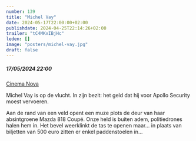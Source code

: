 ```yaml
---
number: 139
title: "Michel Vay"
date: 2024-05-17T22:00:00+02:00
publishdate: 2024-04-25T22:14:26+02:00
trailer: "tC4MKxIBjHc"
leden: []
image: "posters/michel-vay.jpg"
draft: false
---
```


##### 17/05/2024 22:00

[Cinema Nova](https://www.nova-cinema.org/prog/2024/197-super-nova/michel-vay-co/)

Michel Vay is op de vlucht. In zijn bezit: het geld dat hij voor Apollo Security moest vervoeren.
<!--more-->
Aan de rand van een veld opent een muze plots de deur van haar absintgroene Mazda 818 Coupé.
Onze held is buiten adem, politiedrones halen hem in. Het bevel weerklinkt de tas te openen
maar... in plaats van biljetten van 500 euro zitten er enkel paddenstoelen in...